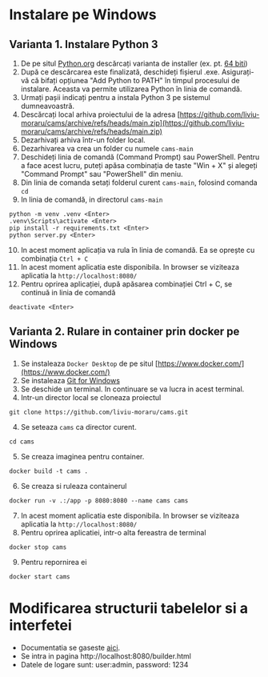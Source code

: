 # Instalare pe Windows

## Varianta 1. Instalare Python 3

1. De pe situl [Python.org](https://www.python.org/downloads/) descărcați varianta de installer (ex. pt. [64 biti](https://www.python.org/ftp/python/3.10.11/python-3.10.11-amd64.exe))
2. După ce descărcarea este finalizată, deschideți fișierul .exe. Asigurați-vă că bifați opțiunea "Add Python to PATH" în timpul procesului de instalare. Aceasta va permite utilizarea Python în linia de comandă.
3. Urmați pașii indicați pentru a instala Python 3 pe sistemul dumneavoastră.
4. Descărcați local arhiva proiectului  de la adresa [https://github.com/liviu-moraru/cams/archive/refs/heads/main.zip](https://github.com/liviu-moraru/cams/archive/refs/heads/main.zip) 
5. Dezarhivați arhiva într-un folder local. 
6. Dezarhivarea va crea un folder cu numele `cams-main`
7. Deschideți linia de comandă (Command Prompt) sau PowerShell. Pentru a face acest lucru, puteți apăsa combinația de taste "Win + X" și alegeți "Command Prompt" sau "PowerShell" din meniu.
8. Din linia de comanda setați folderul curent `cams-main`, folosind comanda `cd`
9. In linia de comandă, in directorul `cams-main`

```
python -m venv .venv <Enter>
.venv\Scripts\activate <Enter>
pip install -r requirements.txt <Enter>
python server.py <Enter>
```
10. In acest moment aplicația va rula în linia de comandă. Ea se oprește cu combinația `Ctrl + C`
11. In acest moment aplicatia este disponibila. In browser se viziteaza aplicatia la `http://localhost:8080/`
12. Pentru oprirea aplicației, după apăsarea combinației Ctrl + C, se continuă in linia de comandă

```
deactivate <Enter>
```

## Varianta 2. Rulare in container prin docker pe Windows

1. Se instaleaza `Docker Desktop` de pe situl [https://www.docker.com/](https://www.docker.com/)
2. Se instaleaza [Git for Windows](https://gitforwindows.org/)
3. Se deschide un terminal. In continuare se va lucra in acest terminal.
3. Intr-un director local se cloneaza proiectul
```
git clone https://github.com/liviu-moraru/cams.git
``` 
4. Se seteaza `cams` ca director curent.

```
cd cams
```
5. Se creaza imaginea pentru container.

```
docker build -t cams .
```
6. Se creaza si ruleaza containerul

```
docker run -v .:/app -p 8080:8080 --name cams cams
```
7. In acest moment aplicatia este disponibila. In browser se viziteaza aplicatia la `http://localhost:8080/`
8. Pentru oprirea aplicatiei, intr-o alta fereastra de terminal

```
docker stop cams
```
9. Pentru repornirea ei

```
docker start cams
```

# Modificarea structurii tabelelor si a interfetei

- Documentatia se gaseste [aici](jam-py.pdf).
- Se intra in pagina http://localhost:8080/builder.html
- Datele de logare sunt: user:admin, password: 1234

